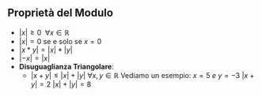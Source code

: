 ## Proprietà del Modulo
  - $|x| \geq 0 \ \ \forall x \in \mathbb{R}$
  - $|x| = 0$ se e solo se $x=0$
  - $|x*y|=|x|*|y|$
  - $|-x|=|x|$
  - **Disuguaglianza Triangolare**:
    - $|x+y| \leq |x|+|y| \ \forall x,y \in \mathbb{R}$
    Vediamo un esempio:
    $x = 5 \ e \ y = -3$
    $|x+y| = 2$
    $|x|+|y|=8$